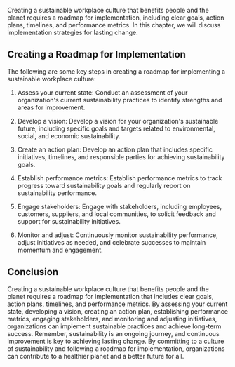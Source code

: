 
Creating a sustainable workplace culture that benefits people and the planet requires a roadmap for implementation, including clear goals, action plans, timelines, and performance metrics. In this chapter, we will discuss implementation strategies for lasting change.

Creating a Roadmap for Implementation
-------------------------------------

The following are some key steps in creating a roadmap for implementing a sustainable workplace culture:

1. Assess your current state: Conduct an assessment of your organization's current sustainability practices to identify strengths and areas for improvement.

2. Develop a vision: Develop a vision for your organization's sustainable future, including specific goals and targets related to environmental, social, and economic sustainability.

3. Create an action plan: Develop an action plan that includes specific initiatives, timelines, and responsible parties for achieving sustainability goals.

4. Establish performance metrics: Establish performance metrics to track progress toward sustainability goals and regularly report on sustainability performance.

5. Engage stakeholders: Engage with stakeholders, including employees, customers, suppliers, and local communities, to solicit feedback and support for sustainability initiatives.

6. Monitor and adjust: Continuously monitor sustainability performance, adjust initiatives as needed, and celebrate successes to maintain momentum and engagement.

Conclusion
----------

Creating a sustainable workplace culture that benefits people and the planet requires a roadmap for implementation that includes clear goals, action plans, timelines, and performance metrics. By assessing your current state, developing a vision, creating an action plan, establishing performance metrics, engaging stakeholders, and monitoring and adjusting initiatives, organizations can implement sustainable practices and achieve long-term success. Remember, sustainability is an ongoing journey, and continuous improvement is key to achieving lasting change. By committing to a culture of sustainability and following a roadmap for implementation, organizations can contribute to a healthier planet and a better future for all.
